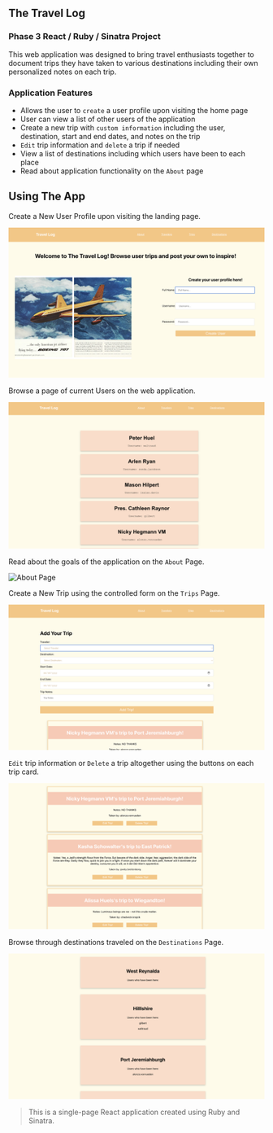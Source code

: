 ## The Travel Log

### Phase 3 React / Ruby / Sinatra Project


This web application was designed to bring travel enthusiasts together to document trips they have taken to various destinations including their own personalized notes on each trip. 

### Application Features
* Allows the user to `create` a user profile upon visiting the home page
* User can view a list of other users of the application
* Create a new trip with `custom information` including the user, destination, start and end dates, and notes on the trip
* `Edit` trip information and `delete` a trip if needed
* View a list of destinations including which users have been to each place
* Read about application functionality on the `About` page

## Using The App

Create a New User Profile upon visiting the landing page.

![Home Page](/public/HomePage.jpg)

Browse a page of current Users on the web application.

![Users Page](/public/Users.png)

Read about the goals of the application on the `About` Page.

![About Page](/public/AboutPage.png)

Create a New Trip using the controlled form on the `Trips` Page.

![Trip Form](/public/TripForm.png)

`Edit` trip information or `Delete` a trip altogether using the buttons on each trip card. 

![Trip Cards](/public/Trips.png)

Browse through destinations traveled on the `Destinations` Page. 

![Destinations Page](/public/Destinations.png)

> This is a single-page React application created using Ruby and Sinatra.

